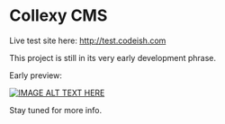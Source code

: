 # Collexy CMS

Live test site here: <a href="http://test.codeish.com" rel="nofollow">http://test.codeish.com</a>

This project is still in its very early development phrase.

Early preview:

[![IMAGE ALT TEXT HERE](http://img.youtube.com/vi/yDBW927TP90/0.jpg)](http://www.youtube.com/watch?v=yDBW927TP90)

Stay tuned for more info.

